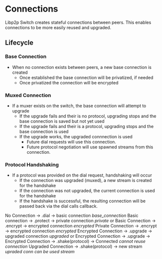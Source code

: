 # Connections

Libp2p Switch creates stateful connections between peers. This enables connections to be more easily reused and upgraded.

## Lifecycle

### Base Connection
* When no connection exists between peers, a new base connection is created
  * Once established the base connection will be privatized, if needed
  * Once privatized the connection will be encrypted

### Muxed Connection
* If a muxer exists on the switch, the base connection will attempt to upgrade
  * If the upgrade fails and their is no protocol, upgrading stops and the base connection is saved but not yet used
  * If the upgrade fails and their is a protocol, upgrading stops and the base connection is used
  * If the upgrade works, the upgraded connnection is used
    * Future dial requests will use this connection.
    * Future protocol negotiation will use spawned streams from this connection.

### Protocol Handshaking
* If a protocol was provided on the dial request, handshaking will occur
  * If the connection was upgraded (muxed), a new stream is created for the handshake
  * If the connection was not upgraded, the current connection is used for the handshake
  * If the handshake is successful, the resulting connection will be passed back via the dial calls callback.



No Connection -> .dial -> basic connection *base_connection*
Basic connection -> .protect -> private connection *private*
  or Basic Connection -> .encrypt -> encrypted connection *encrypted*
Private Connection -> .encrypt -> encrypted connection *encrypted*
Encrypted Connection -> .upgrade -> upgraded connection *upgraded*
  or Encrypted Connection -> .upgrade <Error> ->
Encrypted Connection -> .shake(protocol) -> Connected _cannot reuse_ *connection*
Upgraded Connection -> .shake(protocol) -> new stream _upraded conn can be used_ *stream*
